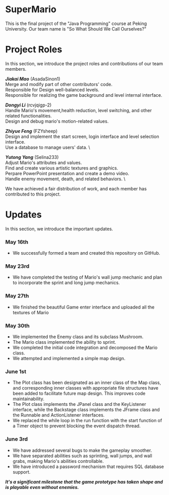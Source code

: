 # SuperMario

This is the final project of the "Java Programming" course at Peking University. Our team name is "So What Should We Call Ourselves?"

# Project Roles

In this section, we introduce the project roles and contributions of our team members.

**_Jiakai Mao_** (AsadaSinon1) \
Merge and modify part of other contributors' code. \
Responsible for Design well-balanced levels. \
Responsible for realizing the game background and level internal interface.

**_Dongyi Li_** (rcvjqigp-2) \
Handle Mario's movement,health reduction, level switching, and other related functionalities. \
Design and debug mario's motion-related values.

**_Zhiyue Feng_** (FZYsheep) \
Design and implement the start screen, login interface and level selection interface. \
Use a database to manage users' data. \

**_Yutong Yang_** (Selina233) \
Adjust Mario's attributes and values. \
Find and create various artistic textures and graphics. \
Perpare PowerPoint presentation and create a demo video. \
Handle enemy movement, death, and related behaviors. \

We have achieved a fair distribution of work, and each member has contributed to this project.

# Updates

In this section, we introduce the important updates.

### May 16th

- We successfully formed a team and created this repository on GitHub.

### May 23rd

- We have completed the testing of Mario's wall jump mechanic and plan to incorporate the sprint and long jump mechanics.

### May 27th

- We finished the beautiful Game enter interface and uploaded all the textures of Mario

### May 30th

- We implemented the Enemy class and its subclass Mushroom.
- The Mario class implemented the ability to sprint.
- We completed the initial code integration and decomposed the Mario class.
- We attempted and implemented a simple map design.

### June 1st

- The Plot class has been designated as an inner class of the Map class, and corresponding inner classes with appropriate file structures have been added to facilitate future map design. This improves code maintainability.
- The Plot class implements the JPanel class and the KeyListener interface, while the Backstage class implements the JFrame class and the Runnable and ActionListener interfaces.
- We replaced the while loop in the run function with the start function of a Timer object to prevent blocking the event dispatch thread.

### June 3rd

- We have addressed several bugs to make the gameplay smoother.
- We have separated abilities such as sprinting, wall jumps, and wall grabs, making Mario's abilities controllable.
- We have introduced a password mechanism that requires SQL database support.
  
***It's a significant milestone that the game prototype has taken shape and is playable even without enemies.***
